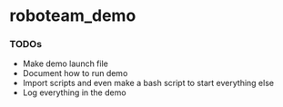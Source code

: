 # roboteam_demo

### TODOs

- Make demo launch file
- Document how to run demo
- Import scripts and even make a bash script to start everything else
- Log everything in the demo

 
 
